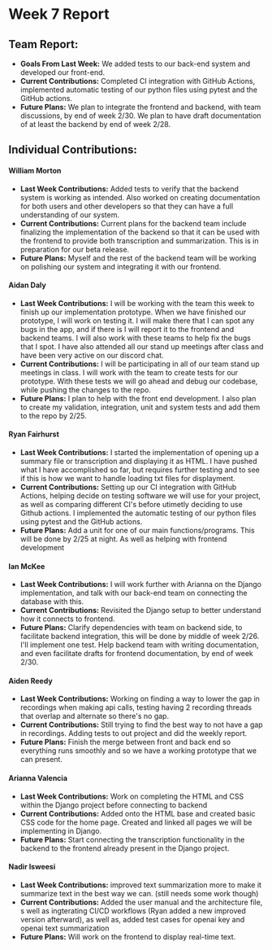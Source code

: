 # Week 7 Report

## Team Report:
- **Goals From Last Week:** We added tests to our back-end system and developed our front-end.
- **Current Contributions:** Completed CI integration with GitHub Actions, implemented automatic testing of our python files using pytest and the GitHub actions.
- **Future Plans:** We plan to integrate the frontend and backend, with team discussions, by end of week 2/30. We plan to have draft documentation of at least the backend by end of week 2/28.

## Individual Contributions:
#### William Morton
- **Last Week Contributions:** Added tests to verify that the backend system is working as intended. Also worked on creating documentation for both users and other developers so that they can have a full understanding of our system.
- **Current Contributions:** Current plans for the backend team include finalizing the implementation of the backend so that it can be used with the frontend to provide both transcription and summarization. This is in preparation for our beta release.
- **Future Plans:** Myself and the rest of the backend team will be working on polishing our system and integrating it with our frontend.

#### Aidan Daly
- **Last Week Contributions:** I will be working with the team this week to finish up our implementation prototype. When we have finished our prototype, I will work on testing it. I will make there that I can spot any bugs in the app, and if there is I will report it to the frontend and backend teams. I will also work with these teams to help fix the bugs that I spot. I have also attended all our stand up meetings after class and have been very active on our discord chat. 
- **Current Contributions:** I will be participating in all of our team stand up meetings in class. I will work with the team to create tests for our prototype. With these tests we will go ahead and debug our codebase, while pushing the changes to the repo. 
- **Future Plans:**  I plan to help with the front end development. I also plan to create my validation, integration, unit and system tests and add them to the repo by 2/25.

#### Ryan Fairhurst
- **Last Week Contributions:** I started the implementation of opening up a summary file or transcription and displaying it as HTML. I have pushed what I have accomplished so far, but requires further testing and to see if this is how we want to handle loading txt files for displayment.
- **Current Contributions:** Setting up our CI integration with GitHub Actions, helping decide on testing software we will use for your project, as well as comparing different CI's before utimetly deciding to use Github actions. I implemented the automatic testing of our python files using pytest and the GitHub actions.
- **Future Plans:** Add a unit for one of our main functions/programs. This will be done by 2/25 at night. As well as helping with frontend development

#### Ian McKee
- **Last Week Contributions:** I will work further with Arianna on the Django implementation, and talk with our back-end team on connecting the database with this.
- **Current Contributions:** Revisited the Django setup to better understand how it connects to frontend. 
- **Future Plans:** Clarify dependencies with team on backend side, to facilitate backend integration, this will be done by middle of week 2/26. I'll implement one test. Help backend team with writing documentation, and even facilitate drafts for frontend documentation, by end of week 2/30.

#### Aiden Reedy
- **Last Week Contributions:** Working on finding a way to lower the gap in recordings when making api calls, testing having 2 recording threads that overlap and alternate so there's no gap.
- **Current Contributions:** Still trying to find the best way to not have a gap in recordings. Adding tests to out project and did the weekly report.
- **Future Plans:** Finish the merge between front and back end so everything runs smoothly and so we have a working prototype that we can present.

#### Arianna Valencia
- **Last Week Contributions:** Work on completing the HTML and CSS within the Django project before connecting to backend 
- **Current Contributions:** Added onto the HTML base and created basic CSS code for the home page. Created and linked all pages we will be implementing in Django.
- **Future Plans:** Start connecting the transcription functionality in the backend to the frontend already present in the Django project. 

#### Nadir Isweesi
- **Last Week Contributions:** improved text summarization more to make it summarize text in the best way we can. (still needs some work though)
- **Current Contributions:** Added the user manual and the architecture file, s well as ingterating CI/CD workflows (Ryan added a new improved version afterward), as well as, added test cases for openai key and openai text summarization 
- **Future Plans:** Will work on the frontend to display real-time text.
